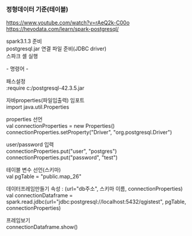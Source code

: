 ### 정형데이터 기준(테이블)

https://www.youtube.com/watch?v=rAeQ2k-C00o<br>
https://hevodata.com/learn/spark-postgresql/

spark3.1.3 준비<br>
postgresql.jar 연결 파일 준비(JDBC driver)<br>
스파크 셸 실행<br>

&#45; 명령어 -

패스설정<br>
:require c:/postgresql-42.3.5.jar

자바properties(파일입출력) 임포트<br>
import java.util.Properties

properties 선언<br>
val connectionProperties = new Properties()<br>
connectionProperties.setProperty("Driver", "org.postgresql.Driver")

user/password 입력<br>
connectionProperties.put("user", "postgres")<br>
connectionProperties.put("password", "test")

테이블 변수 선언(스키마)<br>
val pgTable = "public.map_26"

데이터프레임만들기   속성 : (url="db주소", 스키마 이름, connectionProperties)<br>
val connectionDataframe = spark.read.jdbc(url="jdbc:postgresql://localhost:5432/qgistest", pgTable, connectionProperties)

프레임보기<br>
connectionDataframe.show()

